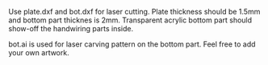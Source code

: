 Use plate.dxf and bot.dxf for laser cutting.
Plate thickness should be 1.5mm and bottom part thicknes is 2mm.
Transparent acrylic bottom part should show-off the handwiring parts inside.

bot.ai is used for laser carving pattern on the bottom part.
Feel free to add your own artwork.
